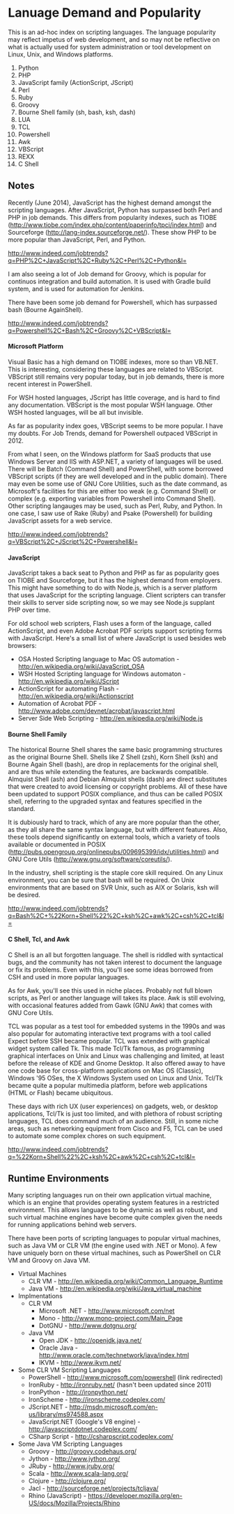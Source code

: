 # Lanuage Demand and Popularity

This is an ad-hoc index on scripting languages.  The language popularity may reflect impetus of web development, and so may not be reflective on what is actually used for system administration or tool development on Linux, Unix, and Windows platforms.


1. Python
2. PHP
3. JavaScript family (ActionScript, JScript)
4. Perl
5. Ruby
6. Groovy
7. Bourne Shell family (sh, bash, ksh, dash)
8. LUA
9. TCL
10. Powershell
11. Awk
12. VBScript
13. REXX
14. C Shell

## Notes

Recently (June 2014), JavaScript has the highest demand amongst the scripting languages. After JavaScript, Python has surpassed both Perl and PHP in job demands.  This differs from popularity indexes, such as TIOBE (http://www.tiobe.com/index.php/content/paperinfo/tpci/index.html) and Sourceforge (http://lang-index.sourceforge.net/). These show PHP to be more popular than JavaScript, Perl, and Python.

http://www.indeed.com/jobtrends?q=PHP%2C+JavaScript%2C+Ruby%2C+Perl%2C+Python&l=

I am also seeing  a lot of Job demand for Groovy, which is popular for continuos integration and build automation.  It is used with Gradle build system, and is used for automation for Jenkins.

There have been some job demand for Powershell, which has surpassed bash (Bourne AgainShell).

http://www.indeed.com/jobtrends?q=Powershell%2C+Bash%2C+Groovy%2C+VBScript&l=


#### Microsoft Platform

Visual Basic has a high demand on TIOBE indexes, more so than VB.NET.  This is interesting, considering these languages are related to VBScript.  VBScript still remains very popular today, but in job demands, there is more recent interest in PowerShell.  

For WSH hosted languages, JScript has little coverage, and is hard to find any documentation.  VBScript is the most popular WSH language.  Other WSH hosted languages, will be all but invisible.  

As far as popularity index goes, VBScript seems to be more popular. I have my doubts. For Job Trends, demand for Powershell outpaced VBScript in 2012. 

From what I seen, on the Windows platform for SaaS products that use Windows Server and IIS with ASP.NET, a variety of languages will be used.  There will be Batch (Command Shell) and PowerShell, with some borrowed VBScript scripts (if they are well developed and in the public domain).  There may even be some use of GNU Core Utilities, such as the date command, as Microsoft's facilities for this are either too weak (e.g. Command Shell) or complex (e.g. exporting variables from Powershell into Command Shell).  Other scripting langauges may be used, such as Perl, Ruby, and Python.  In one case, I saw use of Rake (Ruby) and Psake (Powershell) for building JavaScript assets for a web service.

http://www.indeed.com/jobtrends?q=VBScript%2C+JScript%2C+Powershell&l=

#### JavaScript

JavaScript takes a back seat to Python and PHP as far as popularity goes on TIOBE and Sourceforge, but it has the highest demand from employers.  This might have something to do with Node.js, which is a server platform that uses JavaScript for the scripting language.  Client scripters can transfer their skills to server side scripting now, so we may see Node.js supplant PHP over time.  

For old school web scripters, Flash uses a form of the language, called ActionScript, and even Adobe Acrobat PDF scripts support scripting forms with JavaScript.  Here's a small list of where JavaScript is used besides web browsers:

  - OSA Hosted Scripting language to Mac OS automation - http://en.wikipedia.org/wiki/JavaScript_OSA
  - WSH Hosted Scripting language for Windows automaton - http://en.wikipedia.org/wiki/JScript
  - ActionScript for automating Flash - http://en.wikipedia.org/wiki/Actionscript
  - Automation of Acrobat PDF - http://www.adobe.com/devnet/acrobat/javascript.html
  - Server Side Web Scripting - http://en.wikipedia.org/wiki/Node.js

#### Bourne Shell Family

The historical Bourne Shell shares the same basic programming structures as the original Bourne Shell.  Shells like Z Shell (zsh), Korn Shell (ksh) and Bourne Again Shell (bash), are drop in replacements for the original shell, and are thus while extending the features, are backwards compatible.  Almquist Shell (ash) and Debian Almquist shells (dash) are direct substitutes that were created to avoid licensing or copyright problems. All of these have been updated to support POSIX compliance, and thus can be called POSIX shell, referring to the upgraded syntax and features specified in the standard.

It is dubiously hard to track, which of any are more popular than the other, as they all share the same syntax language, but with different features.  Also, these tools depend significantly on external tools, which a variety of tools available or documented in POSIX (http://pubs.opengroup.org/onlinepubs/009695399/idx/utilities.html) and GNU Core Utils (http://www.gnu.org/software/coreutils/).

In the industry, shell scripting is the staple core skill required.  On any Linux environment, you can be sure that bash will be required.  On Unix environments that are based on SVR Unix, such as AIX or Solaris, ksh will be desired.

http://www.indeed.com/jobtrends?q=Bash%2C+%22Korn+Shell%22%2C+ksh%2C+awk%2C+csh%2C+tcl&l=

#### C Shell, Tcl, and Awk

C Shell is an all but forgotten language.  The shell is riddled with syntactical bugs, and the community has not taken interest to document the language or fix its problems.  Even with this, you'll see some ideas borrowed from CSH and used in more popular languages.

As for Awk, you'll see this used in niche places.  Probably not full blown scripts, as Perl or another language will takes its place.  Awk is still evolving, with occasional features added from Gawk (GNU Awk) that comes with GNU Core Utils.

TCL was popular as a test tool for embedded systems in the 1990s and was also popular for automating interactive text programs with a tool called Expect before SSH became popular.  TCL was extended with graphical widget system called Tk.  This made Tcl/Tk famous, as programming graphical interfaces on Unix and Linux was challenging and limited, at least before the release of KDE and Gnome Desktop.  It also offered away to have one code base for cross-platform applications on Mac OS (Classic), Windows '95 OSes, the X Windows System used on Linux and Unix.  Tcl/Tk became quite a popular multimedia platform, before web applications (HTML or Flash) became ubiquitous.  

These days with rich UX (user experiences) on gadgets, web, or desktop applications, Tcl/Tk is just too limited, and with plethora of robust scripting languages, TCL does command much of an audience.  Still, in some niche areas, such as networking equipment from Cisco and F5, TCL can be used to automate some complex chores on such equipment.

http://www.indeed.com/jobtrends?q=%22Korn+Shell%22%2C+ksh%2C+awk%2C+csh%2C+tcl&l=


## Runtime Environments

Many scripting languages run on their own application virtual machine, which is an engine that provides operating system features in a restricted environment.  This allows languages to be dynamic as well as robust, and such virtual machine engines have become quite complex given the needs for running applications behind web servers.

There have been ports of scripting languages to popular virtual machines, such as Java VM or CLR VM (the engine used with .NET or Mono).  A few have uniquely born on these virtual machines, such as PowerShell on CLR VM and Groovy on Java VM.

* Virtual Machines
  * CLR VM - http://en.wikipedia.org/wiki/Common_Language_Runtime
  * Java VM - http://en.wikipedia.org/wiki/Java_virtual_machine
* Implmentations
  * CLR VM
    * Microsoft .NET - http://www.microsoft.com/net
    * Mono - http://www.mono-project.com/Main_Page
    * DotGNU - http://www.dotgnu.org/
  * Java VM
    * Open JDK - http://openjdk.java.net/
    * Oracle Java - http://www.oracle.com/technetwork/java/index.html
    * IKVM - http://www.ikvm.net/
* Some CLR VM Scripting Languages
  * PowerShell - http://www.microsoft.com/powershell (link redirected)
  * IronRuby - http://ironruby.net/ (hasn't been updated since 2011)
  * IronPython - http://ironpython.net/
  * IronScheme - http://ironscheme.codeplex.com/
  * JScript.NET - http://msdn.microsoft.com/en-us/library/ms974588.aspx
  * JavaScript.NET (Google's V8 engine) - http://javascriptdotnet.codeplex.com/
  * CSharp Script - http://csharpscript.codeplex.com/
* Some Java VM Scripting Languages
  * Groovy - http://groovy.codehaus.org/
  * Jython - http://www.jython.org/
  * JRuby - http://www.jruby.org/
  * Scala - http://www.scala-lang.org/
  * Clojure - http://clojure.org/
  * Jacl - http://sourceforge.net/projects/tcljava/
  * Rhino (JavaScript) - https://developer.mozilla.org/en-US/docs/Mozilla/Projects/Rhino
  
